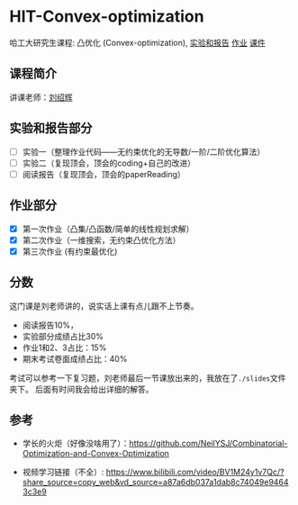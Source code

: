 # HIT-Convex-optimization

哈工大研究生课程: 凸优化 (Convex-optimization), [实验和报告](./lab) [作业](./homework) [课件](./slides)

## 课程简介

讲课老师：[刘绍辉](http://homepage.hit.edu.cn/liushaohui?lang=zh)

## 实验和报告部分
* [ ] 实验一（整理作业代码——无约束优化的无导数/一阶/二阶优化算法）
* [ ] 实验二（复现顶会，顶会的coding+自己的改进）
* [ ] 阅读报告（复现顶会，顶会的paperReading）

## 作业部分

* [x] 第一次作业（凸集/凸函数/简单的线性规划求解）
* [x] 第二次作业（一维搜索，无约束凸优化方法）
* [x] 第三次作业 (有约束最优化)

## 分数

这门课是刘老师讲的，说实话上课有点儿跟不上节奏。

- 阅读报告10%，
- 实验部分成绩占比30%
- 作业1和2、3占比：15%
- 期末考试卷面成绩占比：40%

考试可以参考一下复习题，刘老师最后一节课放出来的，我放在了`./slides`文件夹下。
后面有时间我会给出详细的解答。

## 参考

- 学长的火炬（好像没啥用了）：https://github.com/NeilYSJ/Combinatorial-Optimization-and-Convex-Optimization

- 视频学习链接（不全）: https://www.bilibili.com/video/BV1M24y1v7Qc/?share_source=copy_web&vd_source=a87a6db037a1dab8c74049e94643c3e9